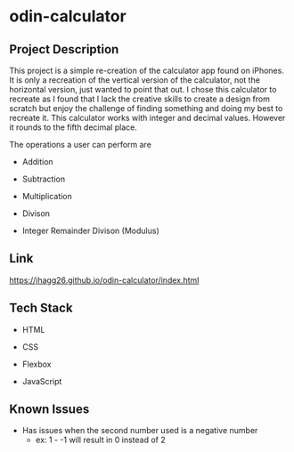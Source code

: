 # odin-calculator

## Project Description
This project is a simple re-creation of the calculator app found on iPhones. It is only a recreation of the vertical version of the calculator, not the horizontal version, just wanted to point that out. I chose this calculator to recreate as I found that I lack the creative skills to create a design from scratch but enjoy the challenge of finding something and doing my best to recreate it. This calculator works with integer and decimal values. However it rounds to the fifth decimal place. 

The operations a user can perform are
  * Addition
  
  * Subtraction
  
  * Multiplication
  
  * Divison
  
  * Integer Remainder Divison (Modulus)
  
## Link
https://jhagg26.github.io/odin-calculator/index.html

## Tech Stack
* HTML

* CSS

* Flexbox

* JavaScript



## Known Issues
* Has issues when the second number used is a negative number
  * ex: 1 - -1 will result in 0 instead of 2